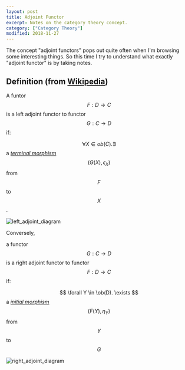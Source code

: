 ```yaml
---
layout: post
title: Adjoint Functor
excerpt: Notes on the category theory concept.
category: ["Category Theory"]
modified: 2018-11-27
---
```


The concept "adjoint functors" pops out quite often when I'm browsing some interesting things. So this time I try to understand what exactly "adjoint functor" is by taking notes.

## Definition (from [Wikipedia](https://en.wikipedia.org/wiki/Adjoint_functors#Definition_via_universal_morphisms))

A funtor $$ F: D \to C $$ is a left adjoint functor to functor $$ G : C \to D $$ if: 

$$ \forall X \in ob(C). \exists $$ a [_terminal morphism_](https://en.wikipedia.org/wiki/Universal_property) $$ (G(X), \epsilon_X) $$ from $$ F $$ to $$ X $$.

![left_adjoint_diagram](https://wikimedia.org/api/rest_v1/media/math/render/svg/44af0381f1f2cc20703f9a55646dc8aa3b0dd14d)

Conversely,

a functor $$ G : C \to D $$ is a right adjoint functor to functor $$ F : D \to C $$ if:

$$ \forall Y \in \ob(D). \exists $$ a [_initial morphism_](https://en.wikipedia.org/wiki/Universal_property) $$ (F(Y), \eta_Y) $$ from $$ Y $$ to $$ G $$

![right_adjoint_diagram](https://wikimedia.org/api/rest_v1/media/math/render/svg/0a3195dd654be31dc101171065cec60e6c1326ff)